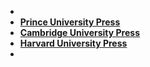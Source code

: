 -
- **[Prince University Press](https://press.princeton.edu/)**
- [**Cambridge University Press**](https://www.cambridge.org/)
- [**Harvard University Press**](https://www.hup.harvard.edu/)
-